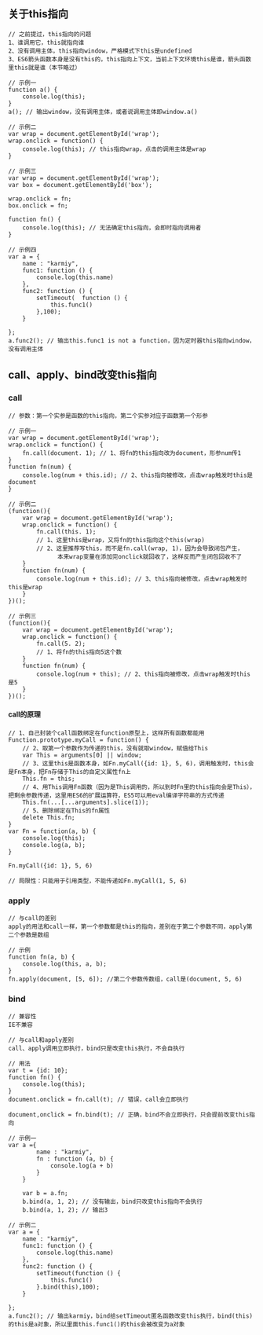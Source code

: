 ## 关于this指向
    // 之前提过，this指向的问题
    1、谁调用它，this就指向谁
    2、没有调用主体，this指向window，严格模式下this是undefined
    3、ES6箭头函数本身是没有this的，this指向上下文，当前上下文环境this是谁，箭头函数里this就是谁（本节略过）
    
    // 示例一
    function a() {
        console.log(this);
    }
    a(); // 输出window，没有调用主体，或者说调用主体即window.a()
    
    // 示例二
    var wrap = document.getElementById('wrap');
    wrap.onclick = function() {
        console.log(this); // this指向wrap，点击的调用主体是wrap
    }
    
    // 示例三
    var wrap = document.getElementById('wrap');
    var box = document.getElementById('box');
    
    wrap.onclick = fn;
    box.onclick = fn;
    
    function fn() {
        console.log(this); // 无法确定this指向，会即时指向调用者
    }
    
    // 示例四
    var a = {
        name : "karmiy",
        func1: function () {
            console.log(this.name)     
        },
        func2: function () {
            setTimeout(  function () {
                this.func1()
            },100);
        }

    };
    a.func2(); // 输出this.func1 is not a function，因为定时器this指向window，没有调用主体
    
## call、apply、bind改变this指向

### call
    
    // 参数：第一个实参是函数的this指向，第二个实参对应于函数第一个形参
    
    // 示例一
    var wrap = document.getElementById('wrap');
    wrap.onclick = function() {
        fn.call(document. 1); // 1、将fn的this指向改为document，形参num传1
    }
    function fn(num) {
        console.log(num + this.id); // 2、this指向被修改，点击wrap触发时this是document
    }
    
    // 示例二
    (function(){
        var wrap = document.getElementById('wrap');
        wrap.onclick = function() {
            fn.call(this. 1); 
            // 1、这里this是wrap，又将fn的this指向这个this(wrap)
            // 2、这里推荐写this，而不是fn.call(wrap, 1)，因为会导致闭包产生，
                  本来wrap变量在添加完onclick就回收了，这样反而产生闭包回收不了
        }
        function fn(num) {
            console.log(num + this.id); // 3、this指向被修改，点击wrap触发时this是wrap
        }
    })();
    
    // 示例三
    (function(){
        var wrap = document.getElementById('wrap');
        wrap.onclick = function() {
            fn.call(5. 2); 
            // 1、将fn的this指向5这个数
        }
        function fn(num) {
            console.log(num + this); // 2、this指向被修改，点击wrap触发时this是5
        }
    })();
    
#### call的原理
    
    // 1、自己封装个call函数绑定在function原型上，这样所有函数都能用
    Function.prototype.myCall = function() {
        // 2、取第一个参数作为传递的this，没有就取window，赋值给This
        var This = arguments[0] || window;
        // 3、这里this是函数本身，如Fn.myCall({id: 1}, 5, 6)，调用触发时，this会是Fn本身，把Fn存储于This的自定义属性fn上
        This.fn = this;
        // 4、用This调用Fn函数（因为是This调用的，所以到时Fn里的this指向会是This），把剩余参数传递，这里用ES6的扩展运算符，ES5可以用eval编译字符串的方式传递
        This.fn(...[...arguments].slice(1));
        // 5、删除绑定在This的fn属性
        delete This.fn;
    }
    var Fn = function(a, b) {
        console.log(this);
        console.log(a, b);
    }
    
    Fn.myCall({id: 1}, 5, 6)
    
    // 局限性：只能用于引用类型，不能传递如Fn.myCall(1, 5, 6)
    
### apply

    // 与call的差别
    apply的用法和call一样，第一个参数都是this的指向，差别在于第二个参数不同，apply第二个参数是数组
    
    // 示例
    function fn(a, b) {
        console.log(this, a, b);
    }
    fn.apply(document, [5, 6]); //第二个参数传数组，call是(document, 5, 6)

### bind

    // 兼容性
    IE不兼容
    
    // 与call和apply差别
    call、apply调用立即执行，bind只是改变this执行，不会自执行
    
    // 用法
    var t = {id: 10};
    function fn() {
        console.log(this);
    }
    document.onclick = fn.call(t); // 错误，call会立即执行
    
    document,onclick = fn.bind(t); // 正确，bind不会立即执行，只会提前改变this指向
    
    // 示例一
    var a ={
            name : "karmiy",
            fn : function (a, b) {
                console.log(a + b)
            }
        }
    
        var b = a.fn;
        b.bind(a, 1, 2); // 没有输出，bind只改变this指向不会执行
        b.bind(a, 1, 2); // 输出3
    
    // 示例二
    var a = {
        name : "karmiy",
        func1: function () {
            console.log(this.name)     
        },
        func2: function () {
            setTimeout(function () {
                this.func1()
            }.bind(this),100);
        }

    };
    a.func2(); // 输出karmiy，bind给setTimeout匿名函数改变this执行，bind(this)的this是a对象，所以里面this.func1()的this会被改变为a对象
    
    
    